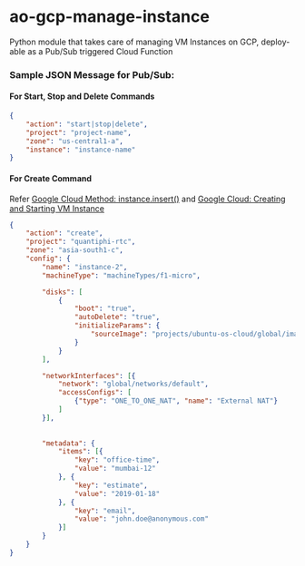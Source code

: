 # ao-gcp-manage-instance
Python module that takes care of managing VM Instances on GCP, deploy-able as a Pub/Sub triggered Cloud Function

### Sample JSON Message for Pub/Sub:
#### For Start, Stop and Delete Commands
```json
{
    "action": "start|stop|delete",
    "project": "project-name",
    "zone": "us-central1-a",
    "instance": "instance-name"
}
```

#### For Create Command
Refer [Google Cloud Method: instance.insert()](https://cloud.google.com/compute/docs/reference/rest/v1/instances/insert) and [Google Cloud: Creating and Starting VM Instance](https://cloud.google.com/compute/docs/instances/create-start-instance)
```json
{
    "action": "create",
    "project": "quantiphi-rtc",
    "zone": "asia-south1-c",
    "config": {
        "name": "instance-2",
        "machineType": "machineTypes/f1-micro",

        "disks": [
            {
                "boot": "true",
                "autoDelete": "true",
                "initializeParams": {
                    "sourceImage": "projects/ubuntu-os-cloud/global/images/family/ubuntu-1604-lts"
                }
            }
        ],

        "networkInterfaces": [{
            "network": "global/networks/default",
            "accessConfigs": [
                {"type": "ONE_TO_ONE_NAT", "name": "External NAT"}
            ]
        }],
        
        
        "metadata": {
            "items": [{
                "key": "office-time",
                "value": "mumbai-12"
            }, {
                "key": "estimate",
                "value": "2019-01-18"
            }, {
                "key": "email",
                "value": "john.doe@anonymous.com"
            }]
        }
    }
}
```
